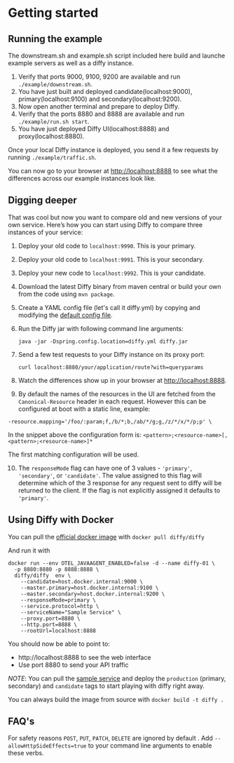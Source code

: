 # Getting started
## Running the example
The downstream.sh and example.sh script included here build and launche example servers as well as a diffy instance.
1. Verify that ports 9000, 9100, 9200 are available and run `./example/downstream.sh`.
2. You have just built and deployed candidate(localhost:9000), primary(localhost:9100) and secondary(localhost:9200).
3. Now open another terminal and prepare to deploy Diffy.
4. Verify that the ports 8880 and 8888 are available and run `./example/run.sh start`.
5. You have just deployed Diffy UI(localhost:8888) and proxy(localhost:8880).

Once your local Diffy instance is deployed, you send it a few requests by running `./example/traffic.sh`.

You can now go to your browser at
[http://localhost:8888](http://localhost:8888) to see what the differences across our example instances look like.

## Digging deeper
That was cool but now you want to compare old and new versions of your own service. Here’s how you can
start using Diffy to compare three instances of your service:

1. Deploy your old code to `localhost:9990`. This is your primary.
2. Deploy your old code to `localhost:9991`. This is your secondary.
3. Deploy your new code to `localhost:9992`. This is your candidate.
4. Download the latest Diffy binary from maven central or build your own from the code using `mvn package`.
5. Create a YAML config file (let's call it diffy.yml) by copying and modifying the [default config file](/src/main/resources/application.yml).
6. Run the Diffy jar with following command line arguments:

    ```
    java -jar -Dspring.config.location=diffy.yml diffy.jar
    ```

7. Send a few test requests to your Diffy instance on its proxy port:

    ```
    curl localhost:8880/your/application/route?with=queryparams
    ```

8. Watch the differences show up in your browser at [http://localhost:8888](http://localhost:8888).

9. By default the names of the resources in the UI are fetched from the `Canonical-Resource` header in each
request. However this can be configured at boot with a static line, example: 
```
-resource.mapping='/foo/:param;f,/b/*;b,/ab/*/g;g,/z/*/x/*/p;p' \
```
In the snippet above the configuration form is: `<pattern>;<resource-name>[,<pattern>;<resource-name>]*`

The first matching configuration will be used.

10. The ```responseMode``` flag can have one of 3 values - ```'primary'```, ```'secondary'```, or ```'candidate'```. The value assigned to this flag will determine which of the 3 response for any request sent to diffy will be returned to the client. If the flag is not explicitly assigned it defaults to ```'primary'```.

## Using Diffy with Docker

You can pull the [official docker image](https://hub.docker.com/r/diffy/diffy/) with `docker pull diffy/diffy`

And run it with
```
docker run --env OTEL_JAVAAGENT_ENABLED=false -d --name diffy-01 \
  -p 8880:8880 -p 8888:8888 \
  diffy/diffy  env \
    --candidate=host.docker.internal:9000 \
    --master.primary=host.docker.internal:9100 \
    --master.secondary=host.docker.internal:9200 \
    --responseMode=primary \
    --service.protocol=http \
    --serviceName="Sample Service" \
    --proxy.port=8880 \
    --http.port=8888 \
    --rootUrl=localhost:8888
```

You should now be able to point to:
 - http://localhost:8888 to see the web interface
 - Use port 8880 to send your API traffic

*NOTE*: You can  pull the [sample service](https://hub.docker.com/r/diffy/example-service/) and deploy the `production` (primary, secondary) and `candidate` tags to start playing with diffy right away.

You can always build the image from source with `docker build -t diffy .`

## FAQ's
   For safety reasons `POST`, `PUT`, `PATCH`, ` DELETE ` are ignored by default . Add ` --allowHttpSideEffects=true ` to your command line arguments to enable these verbs.
